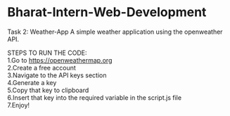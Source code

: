 # Bharat-Intern-Web-Development
Task 2: Weather-App A simple weather application using the openweather API.

STEPS TO RUN THE CODE: <br>
1.Go to https://openweathermap.org<br>
2.Create a free account<br>
3.Navigate to the API keys section<br>
4.Generate a key<br>
5.Copy that key to clipboard<br>
6.Insert that key into the required variable in the script.js file<br>
7.Enjoy!<br>
